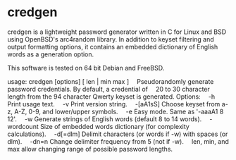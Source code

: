 # credgen

credgen is a lightweight password generator written in C for Linux and BSD
using OpenBSD's arc4random library. In addition to keyset filtering and output
formatting options, it contains an embedded dictionary of English words as a
generation option.

This software is tested on 64 bit Debian and FreeBSD.

usage: credgen [options] [ len | min max ]
&emsp;Pseudorandomly generate password credentials. By default, a credential of
&emsp;20 to 30 character length from the 94 character Qwerty keyset is generated.
Options:
&emsp;-h          Print usage text.
&emsp;-v          Print version string.
&emsp;-[aA1sS]    Choose keyset from a-z, A-Z, 0-9, and lower/upper symbols.
&emsp;-e          Easy mode. Same as '-aaaA1 8 12'.
&emsp;-w          Generate strings of English words (default 8 to 14 words).
&emsp;-wordcount  Size of embedded words dictionary (for complexity calculations).
&emsp;-d[=dlm]    Delimit characters (or words if -w) with spaces (or dlm).
&emsp;-dn=n       Change delimiter frequency from 5 (not if -w).
&emsp;len, min, and max allow changing range of possible password lengths.
